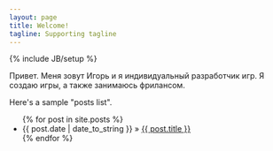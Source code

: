 ```yaml
---
layout: page
title: Welcome!
tagline: Supporting tagline
---
```

{% include JB/setup %}

Привет. Меня зовут Игорь и я индивидуальный разработчик игр. Я создаю игры, а также занимаюсь фрилансом.

Here's a sample "posts list".

<ul class="posts">
  {% for post in site.posts %}
    <li><span>{{ post.date | date_to_string }}</span> &raquo; <a href="{{ BASE_PATH }}{{ post.url }}">{{ post.title }}</a></li>
  {% endfor %}
</ul>
